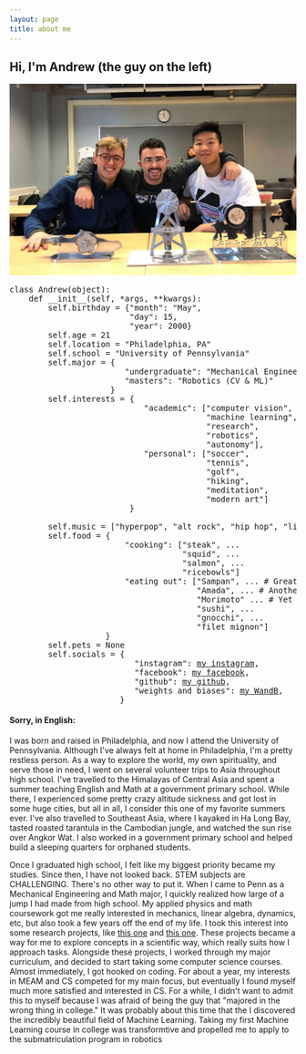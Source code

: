 ```yaml
---
layout: page
title: about me
---
```


## Hi, I'm Andrew (the guy on the left)

<p align="middle">
  <img src="/assets/img/front-page-2.PNG" width="600" />
</p>


<pre>
class Andrew(object):
    def __init__(self, *args, **kwargs):
        self.birthday = {"month": "May",
                         "day": 15,
                         "year": 2000}
        self.age = 21
        self.location = "Philadelphia, PA"
        self.school = "University of Pennsylvania"
        self.major = {
                        "undergraduate": "Mechanical Engineering",
                        "masters": "Robotics (CV & ML)"
                     }
        self.interests = {
                            "academic": ["computer vision", 
                                         "machine learning", 
                                         "research", 
                                         "robotics", 
                                         "autonomy"], 
                            "personal": ["soccer", 
                                         "tennis", 
                                         "golf", 
                                         "hiking", 
                                         "meditation", 
                                         "modern art"]
                         }
        
        self.music = ["hyperpop", "alt rock", "hip hop", "literally anything on spotify"]
        self.food = {
                        "cooking": ["steak", ...
                                    "squid", ...
                                    "salmon", ...
                                    "ricebowls"]
                        "eating out": ["Sampan", ... # Great restaurant in Philadelphia (asian fusion)
                                       "Amada", ... # Another great restaurant in Philadelphia (spanish)
                                       "Morimoto" ... # Yet another great restaurant in Philadelphia (japanese)
                                       "sushi", ...
                                       "gnocchi", ...
                                       "filet mignon"]
                    }
        self.pets = None
        self.socials = {
                          "instagram": <a href="https://www.instagram.com/atgarrett52/" title="Andrew's Instagram">my instagram</a>,
                          "facebook": <a href="https://www.facebook.com/profile.php?id=100012119897300" title="Andrew's Facebook">my facebook</a>,
                          "github": <a href="https://www.github.com/geande/" title="Andrew's Github">my github</a>,
                          "weights and biases": <a href="https://wandb.ai/geande/" title="Andrew's WandB">my WandB</a>,
                       }
</pre>

#### Sorry, in English:

I was born and raised in Philadelphia, and now I attend the University of Pennsylvania.  Although I've always felt at home in Philadelphia, I'm a pretty restless person.  As a way to explore the world, my own spirituality, and serve those in need, I went on several volunteer trips to Asia throughout high school.  I've travelled to the Himalayas of Central Asia and spent a summer teaching English and Math at a government primary school.  While there, I experienced some pretty crazy altitude sickness and got lost in some huge cities, but all in all, I consider this one of my favorite summers ever.  I've also travelled to Southeast Asia, where I kayaked in Ha Long Bay, tasted roasted tarantula in the Cambodian jungle, and watched the sun rise over Angkor Wat.  I also worked in a government primary school and helped build a sleeping quarters for orphaned students.

Once I graduated high school, I felt like my biggest priority became my studies.  Since then, I have not looked back.  STEM subjects are CHALLENGING.  There's no other way to put it.  When I came to Penn as a Mechanical Engineering and Math major, I quickly realized how large of a jump I had made from high school.  My applied physics and math coursework got me really interested in mechanics, linear algebra, dynamics, etc, but also took a few years off the end of my life.  I took this interest into some research projects, like [this one](https://github.com/geande/geande.github.io/edit/main/README.md) and [this one](https://github.com/geande/geande.github.io/edit/main/README.md).  These projects became a way for me to explore concepts in a scientific way, which really suits how I approach tasks.  Alongside these projects, I worked through my major curriculum, and decided to start taking some computer science courses.  Almost immediately, I got hooked on coding.  For about a year, my interests in MEAM and CS competed for my main focus, but eventually I found myself much more satisfied and interested in CS.  For a while, I didn't want to admit this to myself because I was afraid of being the guy that "majored in the wrong thing in college."  It was probably about this time that the I discovered the incredibly beautiful field of Machine Learning.  Taking my first Machine Learning course in college was transformtive and propelled me to apply to the submatriculation program in robotics
